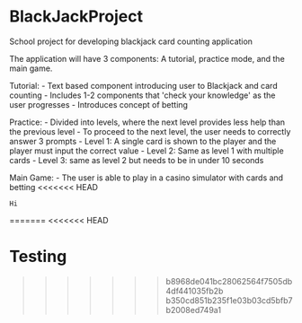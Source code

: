 # BlackJackProject
School project for developing blackjack card counting application

The application will have 3 components: A tutorial, practice mode, and the main game.

Tutorial:
	- Text based component introducing user to Blackjack and card counting
	- Includes 1-2 components that 'check your knowledge' as the user progresses
	- Introduces concept of betting
	
Practice: 
	- Divided into levels, where the next level provides less help than the previous level
	- To proceed to the next level, the user needs to correctly answer 3 prompts
	- Level 1:  A single card is shown to the player and the player must input the correct value
	- Level 2: Same as level 1 with multiple cards
	- Level 3: same as level 2 but needs to be in under 10 seconds

Main Game:
	- The user is able to play in a casino simulator with cards and betting
<<<<<<< HEAD
	
	Hi
=======
<<<<<<< HEAD

Testing
=======
	
	
	
	
	
>>>>>>> b8968de041bc28062564f7505db4df441035fb2b
>>>>>>> b350cd851b235f1e03b03cd5bfb7b2008ed749a1
